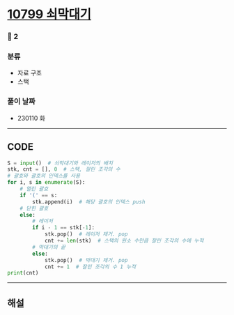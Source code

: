 # [10799 쇠막대기](https://www.acmicpc.net/problem/10799)

### 🥈 2

### 분류

- 자료 구조
- 스택

### 풀이 날짜

- 230110 화

---

## CODE

```python
S = input()  # 쇠막대기와 레이저의 배치
stk, cnt = [], 0  # 스택, 잘린 조각의 수
# 괄호와 괄호의 인덱스를 사용
for i, s in enumerate(S):
    # 열린 괄호
    if '(' == s:
        stk.append(i)  # 해당 괄호의 인덱스 push
    # 닫힌 괄호
    else:
        # 레이저
        if i - 1 == stk[-1]:
            stk.pop()  # 레이저 제거. pop
            cnt += len(stk)  # 스택의 원소 수만큼 잘린 조각의 수에 누적
        # 막대기의 끝
        else:
            stk.pop()  # 막대기 제거. pop
            cnt += 1  # 잘린 조각의 수 1 누적
print(cnt)
```

---

## 해설
